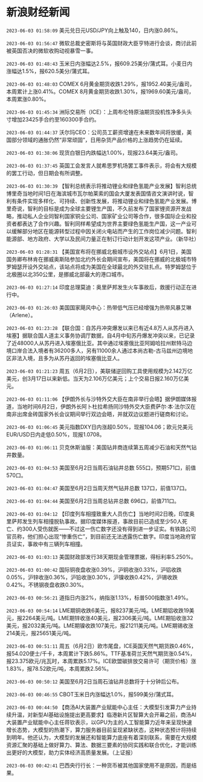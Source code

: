 # 新浪财经新闻
`2023-06-03 01:58:09` 美元兑日元USD/JPY向上触及140，日内涨0.86%。

`2023-06-03 01:56:47` 微软总裁史密斯将与英国财政大臣亨特进行会谈，商讨此前被英国否决的微软收购动视暴雪一事。

`2023-06-03 01:48:43` 玉米日内涨幅达2.5%，报609.25美分/蒲式耳。小麦日内涨幅达1.5%，报620.5美分/蒲式耳。

`2023-06-03 01:48:03` COMEX 6月黄金期货收跌1.29%，报1952.40美元/盎司，本周累计上涨0.41%。COMEX 8月黄金期货收跌1.30%，报1969.60美元/盎司，本周累涨0.80%。

`2023-06-03 01:45:34` 洲际交易所（ICE）：上周布伦特原油期货投机性净多头头寸增加23425手合约至160300手合约。

`2023-06-03 01:44:37` 沃尔玛CEO：公司员工薪资增速在未来数年间将放缓，美国部分领域的通胀仍然“非常顽固”，日用杂货产品价格的上涨趋势仍在延续。

`2023-06-03 01:38:06` 现货白银日内跌幅达1.00%，现报23.64美元/盎司。

`2023-06-03 01:37:45` 英国工会发言人就希思罗机场罢工事件表示，将会有大规模的罢工行动，但日期会有所调整。

`2023-06-03 01:30:39` 【智利总统表示将推动锂业和绿色氢能产业发展】智利总统博里奇当地时间1日在海滨城市瓦尔帕莱索的国会大厦发表国情咨文演讲时说，智利有条件实现多样化、可持续、创新性发展，将推动锂业和绿色氢能产业发展。博里奇说，智利的目标是成为全球主要锂生产国，不久前发布了国家锂资源开发战略，推动私人企业同智利国家铜业公司、国家矿业公司等合作，很多国际企业和投资者都表达了合作兴趣。智利同样希望成为世界主要绿色氢能生产国，这一产业可以缓解部分地区在能源转型过程中因关闭火电站而产生的工作岗位减少问题。智利能源部、地方政府、大学以及民间力量正在制订行动计划开发这项产业。（新华社）

`2023-06-03 01:28:31` 【美国宣布将在挪威北极城市设外交站点】6月1日，美国国务卿布林肯在挪威奥斯陆参加北约外长会期间宣布，美国将在挪威的北极城市特罗姆瑟开设外交站点，该站点将成为美国在全球最北的外交驻扎点。特罗姆瑟位于北极圈以北350公里，是挪威北部最大的港口城市。

`2023-06-03 01:27:14` 印度总理莫迪：奥里萨邦发生火车事故后，救援行动正在进行中。

`2023-06-03 01:26:03` 美国国家飓风中心：热带低气压已经增强为热带风暴艾琳（Arlene）。

`2023-06-03 01:23:28` 【联合国：自苏丹冲突爆发以来已有近4.8万人从苏丹进入埃塞】据联合国人道主义事务协调厅数据，自4月中旬苏丹爆发冲突以来，已记录了近48000人从苏丹进入埃塞俄比亚。其中通过埃塞俄比亚阿姆哈拉州默特马边境口岸合法入境者有36200多人，另有11000余人通过本尚古勒-古马兹州边境地区非法入境，且多为从苏丹返回的埃塞俄比亚人。

`2023-06-03 01:21:23` 周五（6月2日），美联储逆回购工具使用规模为2.142万亿美元，创3月17日以来新低。当天为2.106万亿美元；上个交易日报2.160万亿美元。

`2023-06-03 01:11:06` 【伊朗外长与沙特外交大臣在南非举行会晤】据伊朗媒体报道，当地时间6月2日，伊朗外长阿卜杜拉希扬同沙特外交大臣费萨尔·本·法尔汉在南非出席金砖国家外长会议期间举行双边会晤，并就双边议题进行磋商和讨论。

`2023-06-03 01:06:45` 美元指数DXY日内涨超0.50%，现报104.06；欧元兑美元EUR/USD日内走低0.50%，现报1.0708。

`2023-06-03 01:06:11` 贝克休斯油服：美国钻井商连续第五周减少石油和天然气钻井数量。

`2023-06-03 01:04:53` 美国至6月2日当周石油钻井总数 555口，预期571口，前值570口。

`2023-06-03 01:04:47` 美国至6月2日当周天然气钻井总数 137口，前值137口。

`2023-06-03 01:04:44` 美国至6月2日当周总钻井总数 696口，前值711口。

`2023-06-03 01:04:12` 【印度列车相撞致重大人员伤亡】当地时间2日晚，印度奥里萨邦发生列车相撞脱轨事故。据印度媒体报道，事故目前已造成至少50人死亡、约300人受伤就医——不过这一伤亡数字还没有得到进一步证实。有铁路公司官员称，他们担心出现“惨重伤亡”，到目前还无法透露伤亡数字。印度当地政府官员证实，事故中有三辆列车相撞。

`2023-06-03 01:03:13` 美国财政部发行38天期现金管理票据，得标利率5.250%。

`2023-06-03 01:00:42` 国际铜夜盘收涨0.39%，沪铜收涨0.33%，沪铝收跌0.05%，沪锌收涨0.36%，沪铅收涨0.30%，沪镍收跌0.42%，沪锡收跌0.42%。不锈钢夜盘收跌0.30%。

`2023-06-03 00:56:21` 道指日内涨2%，纳指涨1.13%，标普500指数涨1.49%。

`2023-06-03 00:54:14` LME期铜收跌6美元，报8237美元/吨。LME期铝收跌19美元，报2264美元/吨。LME期锌收涨40美元，报2306美元/吨。LME期铅收涨32美元，报2032美元/吨。LME期镍收跌107美元，报21211美元/吨。LME期锡收涨214美元，报25651美元/吨。

`2023-06-03 00:51:11` 周五（6月2日）欧市尾盘，ICE英国天然气期货跌0.46%，报54.020便士/千卡，本周累计下跌5.86%。TTF基准荷兰天然气期货涨0.54%，报23.375欧元/兆瓦时，本周累跌5.17%。ICE欧盟碳排放交易许可（期货价格）涨1.83%，报78.52欧元/吨，本周累跌2.56%。

`2023-06-03 00:50:12` 美国至6月2日当周石油钻井总数将于十分钟后公布。

`2023-06-03 00:46:55` CBOT玉米日内涨幅达1.0%，报599美分/蒲式耳。

`2023-06-03 00:44:50` 【商汤AI大装置产业赋能中心主任：大模型引发算力产业持续升温，对新型AI基础设施提出更高要求】临港新片区智算大会开幕之前，商汤AI大装置产业赋能中心主任蒋钦表示，以GPU为主的人工智能算力近年来呈现快速增长态势，大模型的热潮下，算力服务器目前呈现紧缺状态，这种状态预计将持续到明年。他还认为，大模型的发展还和智能算力底座有着深刻联系，需要在大规模资源汇聚的基础上做好算力、算法、数据三要素的协同实践和联合优化，才能训练出更好的大模型，助力实体经济高质量发展。（上证报）

`2023-06-03 00:42:41` 巴西央行行长：一种货币被其他国家使用不是原因，而是结果。

